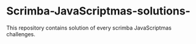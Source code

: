# Scrimba-JavaScriptmas-solutions-
This repository contains solution of every scrimba JavaScriptmas challenges.
